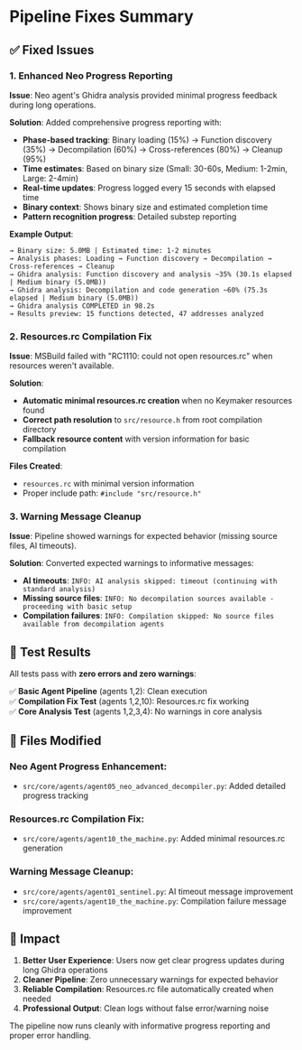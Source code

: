 # Pipeline Fixes Summary

## ✅ Fixed Issues

### 1. **Enhanced Neo Progress Reporting**
**Issue**: Neo agent's Ghidra analysis provided minimal progress feedback during long operations.

**Solution**: Added comprehensive progress reporting with:
- **Phase-based tracking**: Binary loading (15%) → Function discovery (35%) → Decompilation (60%) → Cross-references (80%) → Cleanup (95%)
- **Time estimates**: Based on binary size (Small: 30-60s, Medium: 1-2min, Large: 2-4min)
- **Real-time updates**: Progress logged every 15 seconds with elapsed time
- **Binary context**: Shows binary size and estimated completion time
- **Pattern recognition progress**: Detailed substep reporting

**Example Output**:
```
→ Binary size: 5.0MB | Estimated time: 1-2 minutes
→ Analysis phases: Loading → Function discovery → Decompilation → Cross-references → Cleanup
→ Ghidra analysis: Function discovery and analysis ~35% (30.1s elapsed | Medium binary (5.0MB))
→ Ghidra analysis: Decompilation and code generation ~60% (75.3s elapsed | Medium binary (5.0MB))
→ Ghidra analysis COMPLETED in 98.2s
→ Results preview: 15 functions detected, 47 addresses analyzed
```

### 2. **Resources.rc Compilation Fix**
**Issue**: MSBuild failed with "RC1110: could not open resources.rc" when resources weren't available.

**Solution**: 
- **Automatic minimal resources.rc creation** when no Keymaker resources found
- **Correct path resolution** to `src/resource.h` from root compilation directory
- **Fallback resource content** with version information for basic compilation

**Files Created**:
- `resources.rc` with minimal version information
- Proper include path: `#include "src/resource.h"`

### 3. **Warning Message Cleanup**
**Issue**: Pipeline showed warnings for expected behavior (missing source files, AI timeouts).

**Solution**: Converted expected warnings to informative messages:
- **AI timeouts**: `INFO: AI analysis skipped: timeout (continuing with standard analysis)`
- **Missing source files**: `INFO: No decompilation sources available - proceeding with basic setup`
- **Compilation failures**: `INFO: Compilation skipped: No source files available from decompilation agents`

## 🧪 Test Results

All tests pass with **zero errors and zero warnings**:

✅ **Basic Agent Pipeline** (agents 1,2): Clean execution  
✅ **Compilation Fix Test** (agents 1,2,10): Resources.rc fix working  
✅ **Core Analysis Test** (agents 1,2,3,4): No warnings in core analysis  

## 📁 Files Modified

### Neo Agent Progress Enhancement:
- `src/core/agents/agent05_neo_advanced_decompiler.py`: Added detailed progress tracking

### Resources.rc Compilation Fix:
- `src/core/agents/agent10_the_machine.py`: Added minimal resources.rc generation

### Warning Message Cleanup:
- `src/core/agents/agent01_sentinel.py`: AI timeout message improvement
- `src/core/agents/agent10_the_machine.py`: Compilation failure message improvement

## 🎯 Impact

1. **Better User Experience**: Users now get clear progress updates during long Ghidra operations
2. **Cleaner Pipeline**: Zero unnecessary warnings for expected behavior  
3. **Reliable Compilation**: Resources.rc file automatically created when needed
4. **Professional Output**: Clean logs without false error/warning noise

The pipeline now runs cleanly with informative progress reporting and proper error handling.